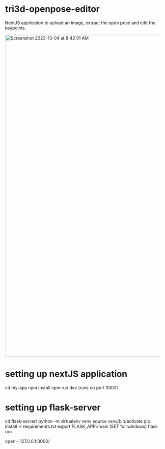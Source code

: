 # tri3d-openpose-editor
NextJS application to upload an image, extract the open pose and edit the keypoints.


<img width="1046" alt="Screenshot 2023-10-04 at 8 42 01 AM" src="https://github.com/TRI3D-LC/tri3d-openpose-editor/assets/120464367/ba175235-d3c6-4a30-b1fc-a49c5dfb8c7b">


# setting up nextJS application
cd my-app
npm install 
npm run dev (runs on port 3000)

# setting up flask-server 
cd flask-server/
python -m virtualenv venv
source venv/bin/activate
pip install -r requirements.txt 
export FLASK_APP=main (SET for windows)
flask run

open - 127.0.0.1:3000/


